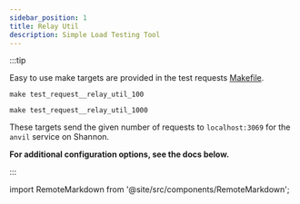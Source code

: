 ```yaml
---
sidebar_position: 1
title: Relay Util
description: Simple Load Testing Tool
---
```


:::tip

Easy to use make targets are provided in the test requests [Makefile](https://github.com/buildwithgrove/path/blob/main/makefiles/test_requests.mk).

`make test_request__relay_util_100`

`make test_request__relay_util_1000`

These targets send the given number of requests to `localhost:3069` for the `anvil` service on Shannon.

**For additional configuration options, see the docs below.**

:::

import RemoteMarkdown from '@site/src/components/RemoteMarkdown';

<RemoteMarkdown src="https://raw.githubusercontent.com/commoddity/relay-util/refs/heads/main/README.md" />